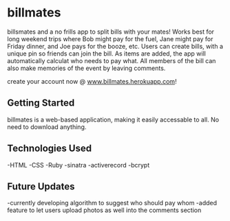 # billmates

billsmates and a no frills app to split bills with your mates! Works best for long weekend trips where Bob might pay for the fuel, Jane might pay for Friday dinner, and Joe pays for the booze, etc.  Users can create bills, with a unique pin so friends can join the bill. As items are added, the app will automatically calculat who needs to pay what.  All members of the bill can also make memories of the event by leaving comments. 

create your account now @ www.billmates.herokuapp.com!

## Getting Started

billmates is a web-based application, making it easily accessable to all.  No need to download anything.

## Technologies Used

-HTML
-CSS
-Ruby
 -sinatra
 -activerecord
 -bcrypt

## Future Updates
  -currently developing algorithm to suggest who should pay whom
  -added feature to let users upload photos as well into the comments section


